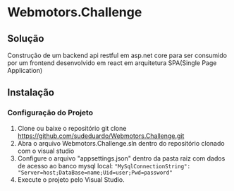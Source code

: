# Webmotors.Challenge
## Solução
Construção de um backend api restful em asp.net core para ser consumido por um frontend desenvolvido
em react em arquitetura SPA(Single Page Application)

## Instalação
### Configuração do Projeto

1. Clone ou baixe o repositório git clone https://github.com/sudeduardo/Webmotors.Challenge.git
2. Abra o arquivo Webmotors.Challenge.sln dentro do repositório clonado com o visual studio  
3. Configure o arquivo "appsettings.json" dentro da pasta raiz com dados de acesso ao banco mysql local:
```"MySqlConnectionString": "Server=host;DataBase=name;Uid=user;Pwd=password"```  
4. Execute o projeto pelo Visual Studio.
